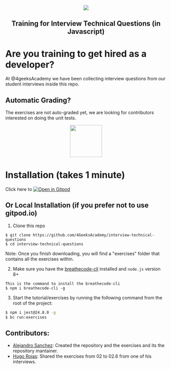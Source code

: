 <p align="center">
  <img src="https://assets.breatheco.de/apis/img/images.php?blob&random&cat=icon&tags=4geeks,128">
</p>

<p>
    <h2 align="center"> Training for Interview Technical Questions (in Javascript) </h2>
</p>


# Are you training to get hired as a developer?

At @4geeksAcademy we have been collecting interview questions from our student interviews inside this repo.

## Automatic Grading?

The exercises are not auto-graded yet, we are looking for contributors interested on doing the unit tests.

<p align="center">
  <img height="100" src="https://raw.githubusercontent.com/4GeeksAcademy/react-exercises/master/preview.gif">
</p>

# Installation (takes 1 minute)

Click here to [![Open in Gitpod](https://gitpod.io/button/open-in-gitpod.svg)](https://gitpod.io#https://github.com/4GeeksAcademy/interview-technical-questions.git)

## Or Local Installation (if you prefer not to use gitpod.io)

1) Clone this repo
```
$ git clone https://github.com/4GeeksAcademy/interview-technical-questions
$ cd interview-technical-questions
```
Note: Once you finish downloading, you will find a "exercises" folder that contains all the exercises within.

2) Make sure you have the [breathecode-cli](https://github.com/breatheco-de/breathecode-cli) installed and `node.js` version 8+
```
This is the command to install the breathecode-cli
$ npm i breathecode-cli -g
```

3) Start the tutorial/exercises by running the following command from the root of the project:

```sh
$ npm i jest@24.8.0 -g
$ bc run:exercises
```

## Contributors:

- [Alejandro Sanchez](https://github.com/alesanchezr): Created the repository and the exercises and its the repository mantainer.
- [Hugo Rojas](https://github.com/hugrr): Shared the exercises from 02 to 02.6 from one of his interviews.